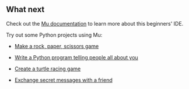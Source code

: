 ## What next

Check out the [Mu documentation](https://mu.readthedocs.io/) to learn more about this beginners' IDE.

Try out some Python projects using Mu:

 + [Make a rock, paper, scissors game](https://codeclubprojects.org/en-GB/python/rock-paper-scissors/)

 + [Write a Python program telling people all about you](https://projects.raspberrypi.org/en/projects/about-me)

 + [Create a turtle racing game](https://projects.raspberrypi.org/en/projects/turtle-race)
 
 + [Exchange secret messages with a friend](https://projects.raspberrypi.org/en/projects/secret-messages)
 
